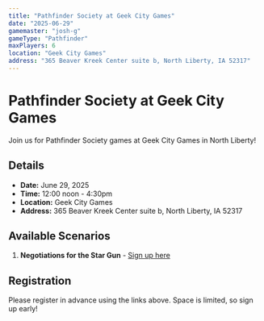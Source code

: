 ```yaml
---
title: "Pathfinder Society at Geek City Games"
date: "2025-06-29"
gamemaster: "josh-g"
gameType: "Pathfinder"
maxPlayers: 6
location: "Geek City Games"
address: "365 Beaver Kreek Center suite b, North Liberty, IA 52317"
---
```


# Pathfinder Society at Geek City Games

Join us for Pathfinder Society games at Geek City Games in North Liberty!

## Details

- **Date:** June 29, 2025
- **Time:** 12:00 noon - 4:30pm
- **Location:** Geek City Games
- **Address:** 365 Beaver Kreek Center suite b, North Liberty, IA 52317

## Available Scenarios

1. **Negotiations for the Star Gun** - [Sign up here](https://www.rpgchronicles.net/session/1f7ab80c-4cdc-44c3-b13d-dcdb33d45d54/pregame)

## Registration

Please register in advance using the links above. Space is limited, so sign up early!